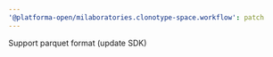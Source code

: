 ```yaml
---
'@platforma-open/milaboratories.clonotype-space.workflow': patch
---
```


Support parquet format (update SDK)
